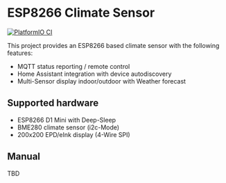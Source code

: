 # ESP8266 Climate Sensor

[![PlatformIO CI](https://github.com/mirkosertic/ESP8266Weatherstation/actions/workflows/build.yml/badge.svg)](https://github.com/mirkosertic/ESP8266Weatherstation/actions/workflows/build.yml)

This project provides an ESP8266 based climate sensor with the following features:

* MQTT status reporting / remote control
* Home Assistant integration with device autodiscovery
* Multi-Sensor display indoor/outdoor with Weather forecast

## Supported hardware

* ESP8266 D1 Mini with Deep-Sleep
* BME280 climate sensor (i2c-Mode)
* 200x200 EPD/eInk display (4-Wire SPI)

## Manual

TBD
